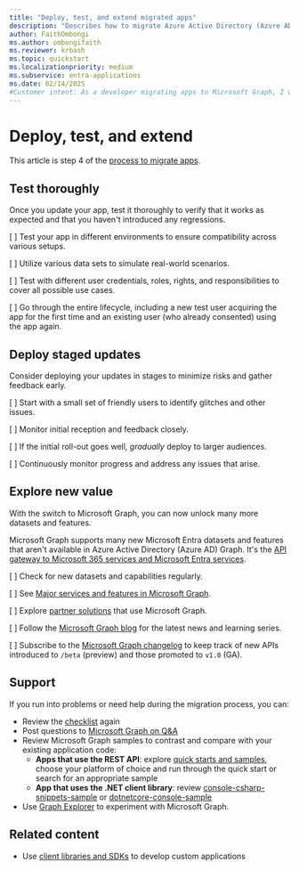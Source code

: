 ```yaml
---
title: "Deploy, test, and extend migrated apps"
description: "Describes how to migrate Azure Active Directory (Azure AD) Graph apps to use the Microsoft Graph APIs."
author: FaithOmbongi
ms.author: ombongifaith
ms.reviewer: krbash
ms.topic: quickstart
ms.localizationpriority: medium
ms.subservice: entra-applications
ms.date: 02/14/2025
#Customer intent: As a developer migrating apps to Microsoft Graph, I want to understand some best practices for confidently deploying changes to my app, so that I can ensure a smooth transition from Azure AD Graph to Microsoft Graph.
---
```


# Deploy, test, and extend

This article is step 4 of the [process to migrate apps](migrate-azure-ad-graph-planning-checklist.md).

## Test thoroughly

Once you update your app, test it thoroughly to verify that it works as expected and that you haven't introduced any regressions.

[ ] Test your app in different environments to ensure compatibility across various setups.

[ ] Utilize various data sets to simulate real-world scenarios.

[ ] Test with different user credentials, roles, rights, and responsibilities to cover all possible use cases.

[ ] Go through the entire lifecycle, including a new test user acquiring the app for the first time and an existing user (who already consented) using the app again.

## Deploy staged updates

Consider deploying your updates in stages to minimize risks and gather feedback early.

[ ] Start with a small set of friendly users to identify glitches and other issues.

[ ] Monitor initial reception and feedback closely.

[ ] If the initial roll-out goes well, *gradually* deploy to larger audiences.

[ ] Continuously monitor progress and address any issues that arise.

## Explore new value

With the switch to Microsoft Graph, you can now unlock many more datasets and features.

Microsoft Graph supports many new Microsoft Entra datasets and features that aren't available in Azure Active Directory (Azure AD) Graph. It's the [API gateway to Microsoft 365 services and Microsoft Entra services](./index.yml).

[ ] Check for new datasets and capabilities regularly.

[ ] See [Major services and features in Microsoft Graph](overview-major-services.md).

[ ] Explore [partner solutions](https://developer.microsoft.com/graph/partners) that use Microsoft Graph.

[ ] Follow the [Microsoft Graph blog](https://developer.microsoft.com/graph/blogs) for the latest news and learning series.

[ ] Subscribe to the [Microsoft Graph changelog](/graph/changelog) to keep track of new APIs introduced to `/beta` (preview) and those promoted to `v1.0` (GA).

## Support

If you run into problems or need help during the migration process, you can:

- Review the [checklist](migrate-azure-ad-graph-planning-checklist.md) again
- Post questions to [Microsoft Graph on Q&A](/answers/topics/microsoft-graph-applications.html) 
- Review Microsoft Graph samples to contrast and compare with your existing application code:
  - **Apps that use the REST API**: explore [quick starts and samples](https://developer.microsoft.com/graph/get-started), choose your platform of choice and run through the quick start or search for an appropriate sample
  - **App that uses the .NET client library**: review [console-csharp-snippets-sample](https://github.com/microsoftgraph/console-csharp-snippets-sample) or [dotnetcore-console-sample](https://github.com/microsoftgraph/dotnetcore-console-sample)
- Use [Graph Explorer](https://aka.ms/ge) to experiment with Microsoft Graph.

## Related content

- Use [client libraries and SDKs](/graph/sdks/sdks-overview) to develop custom applications